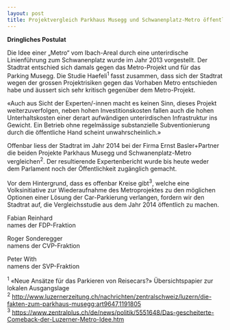 ```yaml
---
layout: post
title: Projektvergleich Parkhaus Musegg und Schwanenplatz-Metro öffentlich machen
---
```


**Dringliches Postulat**

Die Idee einer „Metro“ vom Ibach-Areal durch eine unterirdische Linienführung zum Schwanenplatz wurde im Jahr 2013 vorgestellt. Der Stadtrat entschied sich damals gegen das Metro-Projekt und für das Parking Musegg. Die Studie Haefeli<sup>1</sup> fasst zusammen, dass sich der Stadtrat wegen der grossen Projektrisiken gegen das Vorhaben Metro entschieden habe und äussert sich sehr kritisch gegenüber dem Metro-Projekt.

«Auch aus Sicht der Experten/-innen macht es keinen Sinn, dieses Projekt weiterzuverfolgen, neben hohen Investitionskosten fallen auch die hohen Unterhaltskosten einer derart aufwändigen unterirdischen Infrastruktur ins Gewicht. Ein Betrieb ohne regelmässige substanzielle Subventionierung durch die öffentliche Hand scheint unwahrscheinlich.»

Offenbar liess der Stadtrat im Jahr 2014 bei der Firma Ernst Basler+Partner die beiden Projekte Parkhaus Musegg und Schwanenplatz-Metro vergleichen<sup>2</sup>. Der resultierende Expertenbericht wurde bis heute weder dem Parlament noch der Öffentlichkeit zugänglich gemacht.

Vor dem Hintergrund, dass es offenbar Kreise gibt<sup>3</sup>, welche eine Volksinitiative zur Wiederaufnahme des Metroprojektes zu den möglichen Optionen einer Lösung der Car-Parkierung verlangen, fordern wir den Stadtrat auf, die Vergleichsstudie aus dem Jahr 2014 öffentlich zu machen.

Fabian Reinhard  
names der FDP-Fraktion

Roger Sonderegger  
namens der CVP-Fraktion

Peter With  
namens der SVP-Fraktion

<sup>1</sup> «Neue Ansätze für das Parkieren von Reisecars?» Übersichtspapier zur lokalen Ausgangslage  
<sup>2</sup> http://www.luzernerzeitung.ch/nachrichten/zentralschweiz/luzern/die-fakten-zum-parkhaus-musegg;art9647,1191805  
<sup>3</sup> https://www.zentralplus.ch/de/news/politik/5551648/Das-gescheiterte-Comeback-der-Luzerner-Metro-Idee.htm 
